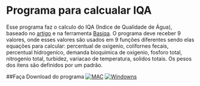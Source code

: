 # Programa para calcualar IQA

Esse programa faz o calculo do IQA (Indice de Qualidade de Água), baseado no [artigo](http://inf.ufrgs.br/~rgrunitzki/papers/Grunitzki&2013.pdf) e na ferramenta [Basiqa](http://bsi.ceavi.udesc.br:8080/basiqa/). O programa deve receber 9 valores, onde esses valores são usados em 9 funções diferentes sendo elas equações para calcular: percentual de oxigenio, colifornes fecais, percentual hidrogenico, demanda bioquimica de oxigenio, fosforo total, nitrogenio total, turbidez, variacao de temperatura, solidos totais. Os pesos dos itens são definidos por um padrão. 
  
##Faça Download do programa
[![MAC](https://4.bp.blogspot.com/-3RzVmJ2usi0/V2B5ZWWiHLI/AAAAAAAALpQ/JQnOCpsmdiwptLS561jN0qXJsijrJSDagCLcB/s1600/botaomac.png)](https://drive.google.com/open?id=0Bw_6dpt3lMhIS3o5YXlwZE9jalU)
[![Windowns](https://2.bp.blogspot.com/-TqtyFZrBLic/V2B5ZcO2ObI/AAAAAAAALpM/j6cVUYSslH8M6_AVG01UUJXFAWKDTONugCLcB/s1600/botaowin.png)]()
